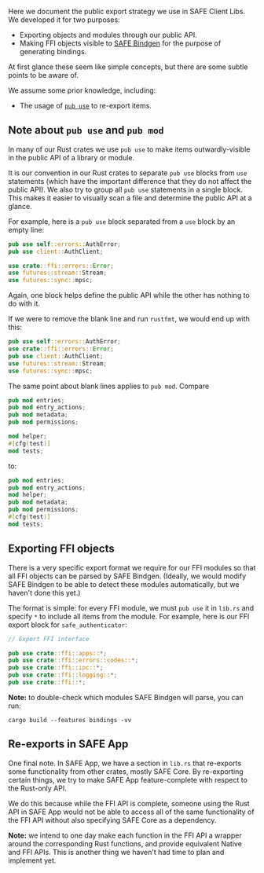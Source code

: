 Here we document the public export strategy we use in SAFE Client Libs. We developed it for two purposes:

- Exporting objects and modules through our public API.
- Making FFI objects visible to [SAFE Bindgen](https://github.com/maidsafe/safe_bindgen) for the purpose of generating bindings.

At first glance these seem like simple concepts, but there are some subtle points to be aware of.

We assume some prior knowledge, including:

- The usage of [`pub use`](https://doc.rust-lang.org/1.40.0/reference/items/use-declarations.html#use-visibility) to re-export items.

## Note about `pub use` and `pub mod`

In many of our Rust crates we use `pub use` to make items outwardly-visible in the public API of a library or module.

It is our convention in our Rust crates to separate `pub use` blocks from `use` statements (which have the important difference that they do not affect the public API). We also try to group all `pub use` statements in a single block. This makes it easier to visually scan a file and determine the public API at a glance.

For example, here is a `pub use` block separated from a `use` block by an empty line:

```rust
pub use self::errors::AuthError;
pub use client::AuthClient;

use crate::ffi::errors::Error;
use futures::stream::Stream;
use futures::sync::mpsc;
```

Again, one block helps define the public API while the other has nothing to do with it.

If we were to remove the blank line and run `rustfmt`, we would end up with this:

```rust
pub use self::errors::AuthError;
use crate::ffi::errors::Error;
pub use client::AuthClient;
use futures::stream::Stream;
use futures::sync::mpsc;
```

The same point about blank lines applies to `pub mod`. Compare

```rust
pub mod entries;
pub mod entry_actions;
pub mod metadata;
pub mod permissions;

mod helper;
#[cfg(test)]
mod tests;
```

to:

```rust
pub mod entries;
pub mod entry_actions;
mod helper;
pub mod metadata;
pub mod permissions;
#[cfg(test)]
mod tests;
```

## Exporting FFI objects

There is a very specific export format we require for our FFI modules so that all FFI objects can be parsed by SAFE Bindgen. (Ideally, we would modify SAFE Bindgen to be able to detect these modules automatically, but we haven't done this yet.)

The format is simple: for every FFI module, we must `pub use` it in `lib.rs` and specify `*` to include all items from the module. For example, here is our FFI export block for `safe_authenticator`:

```rust
// Export FFI interface

pub use crate::ffi::apps::*;
pub use crate::ffi::errors::codes::*;
pub use crate::ffi::ipc::*;
pub use crate::ffi::logging::*;
pub use crate::ffi::*;
```

**Note:** to double-check which modules SAFE Bindgen will parse, you can run:

```shell
cargo build --features bindings -vv
```

## Re-exports in SAFE App

One final note. In SAFE App, we have a section in `lib.rs` that re-exports some functionality from other crates, mostly SAFE Core. By re-exporting certain things, we try to make SAFE App feature-complete with respect to the Rust-only API.

We do this because while the FFI API is complete, someone using the Rust API in SAFE App would not be able to access all of the same functionality of the FFI API without also specifying SAFE Core as a dependency.

**Note:** we intend to one day make each function in the FFI API a wrapper around the corresponding Rust functions, and provide equivalent Native and FFI APIs. This is another thing we haven't had time to plan and implement yet.
